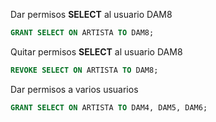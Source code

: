 Dar permisos **SELECT** al usuario DAM8 

```sql
GRANT SELECT ON ARTISTA TO DAM8;
```

Quitar permisos **SELECT** al usuario DAM8

```SQL
REVOKE SELECT ON ARTISTA TO DAM8;
```

Dar permisos a varios usuarios

```sql
GRANT SELECT ON ARTISTA TO DAM4, DAM5, DAM6;
```
